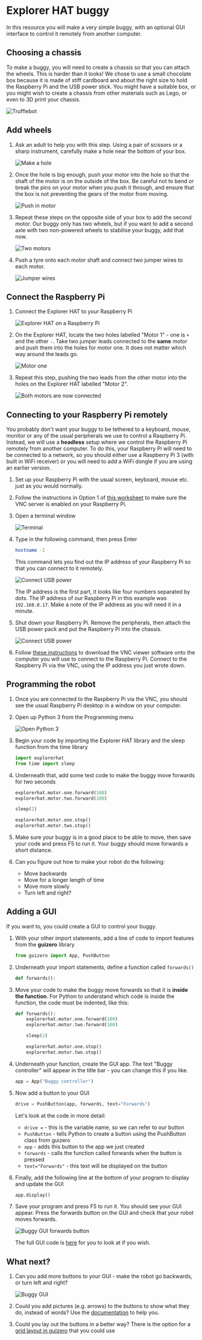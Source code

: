 # Explorer HAT buggy

In this resource you will make a very simple buggy, with an optional GUI interface to control it remotely from another computer.

## Choosing a chassis

To make a buggy, you will need to create a chassis so that you can attach the wheels. This is harder than it looks! We chose to use a small chocolate box because it is made of stiff cardboard and about the right size to hold the Raspberry Pi and the USB power stick. You might have a suitable box, or you might wish to create a chassis from other materials such as Lego, or even to 3D print your chassis.

![Trufflebot](images/trufflebot.png)

## Add wheels

1. Ask an adult to help you with this step. Using a pair of scissors or a sharp instrument, carefully make a hole near the bottom of your box.

    ![Make a hole](images/make-a-hole.png)

1. Once the hole is big enough, push your motor into the hole so that the shaft of the motor is on the outside of the box. Be careful not to bend or break the pins on your motor when you push it through, and ensure that the box is not preventing the gears of the motor from moving.

    ![Push in motor](images/push-in-motor.png)

1. Repeat these steps on the opposite side of your box to add the second motor. Our buggy only has two wheels, but if you want to add a second axle with two non-powered wheels to stabilise your buggy, add that now.

    ![Two motors](images/two-motors.png)

1. Push a tyre onto each motor shaft and connect two jumper wires to each motor.

    ![Jumper wires](images/jumper-wires.png)


## Connect the Raspberry Pi

1. Connect the Explorer HAT to your Raspberry Pi

    ![Explorer HAT on a Raspberry Pi](images/explorer-hat.png)

1. On the Explorer HAT, locate the two holes labelled "Motor 1" - one is `+` and the other `-`. Take two jumper leads connected to the **same** motor and push them into the holes for motor one. It does not matter which way around the leads go.

    ![Motor one](images/motor-one.png)

1. Repeat this step, pushing the two leads from the other motor into the holes on the Explorer HAT labelled "Motor 2".

    ![Both motors are now connected](images/both-motors-connected.png)


## Connecting to your Raspberry Pi remotely

You probably don't want your buggy to be tethered to a keyboard, mouse, monitor or any of the usual peripherals we use to control a Raspberry Pi. Instead, we will use a **headless** setup where we control the Raspberry Pi remotely from another computer. To do this, your Raspberry Pi will need to be connected to a network, so you should either use a Raspberry Pi 3 (with built in WiFi receiver) or you will need to add a WiFi dongle if you are using an earlier version.

1. Set up your Raspberry Pi with the usual screen, keyboard, mouse etc. just as you would normally.

1. Follow the instructions in Option 1 of [this worksheet](https://www.raspberrypi.org/learning/teachers-guide/remote/) to make sure the VNC server is enabled on your Raspberry Pi.

1. Open a terminal window

    ![Terminal](images/terminal.png)

1. Type in the following command, then press Enter

    ```bash
    hostname -I
    ```

    This command lets you find out the IP address of your Raspberry Pi so that you can connect to it remotely.

    ![Connect USB power](images/hostname.png)

    The IP address is the first part, it looks like four numbers separated by dots. The IP address of our Raspberry Pi in this example was `192.168.0.17`. Make a note of the IP address as you will need it in a minute.

1. Shut down your Raspberry Pi. Remove the peripherals, then attach the USB power pack and put the Raspberry Pi into the chassis.

    ![Connect USB power](images/connect-usb-power.png)

1. Follow [these instructions](https://www.raspberrypi.org/learning/teachers-guide/vnc-windows/) to download the VNC viewer software onto the computer you will use to connect to the Raspberry Pi. Connect to the Raspberry Pi via the VNC, using the IP address you just wrote down.


## Programming the robot

1. Once you are connected to the Raspberry Pi via the VNC, you should see the usual Raspberry Pi desktop in a window on your computer.

1. Open up Python 3 from the Programming menu

    ![Open Python 3](images/python3-app-menu.png)

1. Begin your code by importing the Explorer HAT library and the sleep function from the time library

    ```python
    import explorerhat
    from time import sleep
    ```

1. Underneath that, add some test code to make the buggy move forwards for two seconds

    ```python
    explorerhat.motor.one.forward(100)
    explorerhat.motor.two.forward(100)

    sleep(2)

    explorerhat.motor.one.stop()
    explorerhat.motor.two.stop()
    ```

1. Make sure your buggy is in a good place to be able to move, then save your code and press F5 to run it. Your buggy should move forwards a short distance.

1. Can you figure out how to make your robot do the following:

    - Move backwards
    - Move for a longer length of time
    - Move more slowly
    - Turn left and right?


## Adding a GUI

If you want to, you could create a GUI to control your buggy.

1. With your other import statements, add a line of code to import features from the **guizero** library

    ```python
    from guizero import App, PushButton
    ```

1. Underneath your import statements, define a function called `forwards()`

    ```python
    def forwards():
    ```

1. Move your code to make the buggy move forwards so that it is __inside the function__. For Python to understand which code is inside the function, the code must be indented, like this:

    ```python
    def forwards():
        explorerhat.motor.one.forward(100)
        explorerhat.motor.two.forward(100)

        sleep(2)

        explorerhat.motor.one.stop()
        explorerhat.motor.two.stop()
    ```

1. Underneath your function, create the GUI app. The text "Buggy controller" will appear in the title bar - you can change this if you like.

    ```python
    app = App("Buggy controller")
    ```

1. Now add a button to your GUI

    ```python
    drive = PushButton(app, forwards, text="Forwards")
    ```

    Let's look at the code in more detail:
    - `drive =` - this is the variable name, so we can refer to our button
    - `PushButton` - tells Python to create a button using the PushButton class from guizero
    - `app` - adds this button to the app we just created
    - `forwards` - calls the function called forwards when the button is pressed
    - `text="Forwards"` - this text will be displayed on the button

1. Finally, add the following line at the bottom of your program to display and update the GUI

    ```python
    app.display()
    ```

1. Save your program and press F5 to run it. You should see your GUI appear. Press the forwards button on the GUI and check that your robot moves forwards.

    ![Buggy GUI forwards button](images/buggy-gui-forwards.png)

    The full GUI code is [here](code/buggygui.py) for you to look at if you wish.

## What next?

1. Can you add more buttons to your GUI - make the robot go backwards, or turn left and right?

    ![Buggy GUI](images/buggy-gui.png)

1. Could you add pictures (e.g. arrows) to the buttons to show what they do, instead of words? Use the [documentation](https://lawsie.github.io/guizero/pushbutton/) to help you.

1. Could you lay out the buttons in a better way? There is the option for a [grid layout in guizero](https://lawsie.github.io/guizero/box/) that you could use
